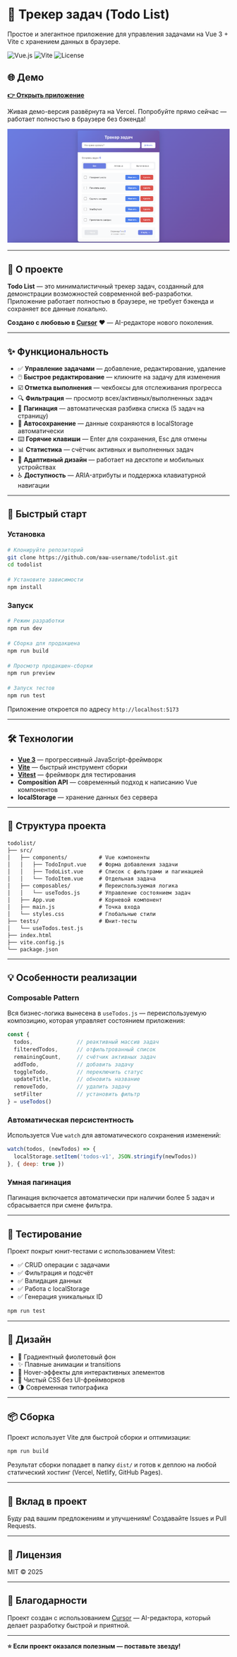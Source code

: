 # 📝 Трекер задач (Todo List)

Простое и элегантное приложение для управления задачами на Vue 3 + Vite с хранением данных в браузере.

![Vue.js](https://img.shields.io/badge/Vue.js-3.4-4FC08D?style=flat&logo=vue.js&logoColor=white)
![Vite](https://img.shields.io/badge/Vite-5.0-646CFF?style=flat&logo=vite&logoColor=white)
![License](https://img.shields.io/badge/License-MIT-blue.svg)

## 🌐 Демо

**[👉 Открыть приложение](https://todolist-nine-gamma-98.vercel.app/)**

Живая демо-версия развёрнута на Vercel. Попробуйте прямо сейчас — работает полностью в браузере без бэкенда!

<div align="center">

![Todo List Screenshot](assets/images/screenshot.png)

</div>

---

## 🎯 О проекте

**Todo List** — это минималистичный трекер задач, созданный для демонстрации возможностей современной веб-разработки. Приложение работает полностью в браузере, не требует бэкенда и сохраняет все данные локально.

**Создано с любовью в [Cursor](https://cursor.sh)** ❤️ — AI-редакторе нового поколения.

---

## ✨ Функциональность

- ✅ **Управление задачами** — добавление, редактирование, удаление
- 🖱️ **Быстрое редактирование** — кликните на задачу для изменения
- ☑️ **Отметка выполнения** — чекбоксы для отслеживания прогресса
- 🔍 **Фильтрация** — просмотр всех/активных/выполненных задач
- 📄 **Пагинация** — автоматическая разбивка списка (5 задач на страницу)
- 💾 **Автосохранение** — данные сохраняются в localStorage автоматически
- ⌨️ **Горячие клавиши** — Enter для сохранения, Esc для отмены
- 📊 **Статистика** — счётчик активных и выполненных задач
- 📱 **Адаптивный дизайн** — работает на десктопе и мобильных устройствах
- ♿ **Доступность** — ARIA-атрибуты и поддержка клавиатурной навигации

---

## 🚀 Быстрый старт

### Установка

```bash
# Клонируйте репозиторий
git clone https://github.com/ваш-username/todolist.git
cd todolist

# Установите зависимости
npm install
```

### Запуск

```bash
# Режим разработки
npm run dev

# Сборка для продакшена
npm run build

# Просмотр продакшен-сборки
npm run preview

# Запуск тестов
npm run test
```

Приложение откроется по адресу `http://localhost:5173`

---

## 🛠️ Технологии

- **[Vue 3](https://vuejs.org/)** — прогрессивный JavaScript-фреймворк
- **[Vite](https://vitejs.dev/)** — быстрый инструмент сборки
- **[Vitest](https://vitest.dev/)** — фреймворк для тестирования
- **Composition API** — современный подход к написанию Vue компонентов
- **localStorage** — хранение данных без сервера

---

## 📁 Структура проекта

```
todolist/
├── src/
│   ├── components/          # Vue компоненты
│   │   ├── TodoInput.vue    # Форма добавления задачи
│   │   ├── TodoList.vue     # Список с фильтрами и пагинацией
│   │   └── TodoItem.vue     # Отдельная задача
│   ├── composables/         # Переиспользуемая логика
│   │   └── useTodos.js      # Управление состоянием задач
│   ├── App.vue              # Корневой компонент
│   ├── main.js              # Точка входа
│   └── styles.css           # Глобальные стили
├── tests/                   # Юнит-тесты
│   └── useTodos.test.js
├── index.html
├── vite.config.js
└── package.json
```

---

## 💡 Особенности реализации

### Composable Pattern

Вся бизнес-логика вынесена в `useTodos.js` — переиспользуемую композицию, которая управляет состоянием приложения:

```javascript
const {
  todos,              // реактивный массив задач
  filteredTodos,      // отфильтрованный список
  remainingCount,     // счётчик активных задач
  addTodo,            // добавить задачу
  toggleTodo,         // переключить статус
  updateTitle,        // обновить название
  removeTodo,         // удалить задачу
  setFilter           // установить фильтр
} = useTodos()
```

### Автоматическая персистентность

Используется Vue `watch` для автоматического сохранения изменений:

```javascript
watch(todos, (newTodos) => {
  localStorage.setItem('todos-v1', JSON.stringify(newTodos))
}, { deep: true })
```

### Умная пагинация

Пагинация включается автоматически при наличии более 5 задач и сбрасывается при смене фильтра.

---

## 🧪 Тестирование

Проект покрыт юнит-тестами с использованием Vitest:

- ✅ CRUD операции с задачами
- ✅ Фильтрация и подсчёт
- ✅ Валидация данных
- ✅ Работа с localStorage
- ✅ Генерация уникальных ID

```bash
npm run test
```

---

## 🎨 Дизайн

- 🌈 Градиентный фиолетовый фон
- ✨ Плавные анимации и transitions
- 🎯 Hover-эффекты для интерактивных элементов
- 📐 Чистый CSS без UI-фреймворков
- 🌗 Современная типографика

---

## 📦 Сборка

Проект использует Vite для быстрой сборки и оптимизации:

```bash
npm run build
```

Результат сборки попадает в папку `dist/` и готов к деплою на любой статический хостинг (Vercel, Netlify, GitHub Pages).

---

## 🤝 Вклад в проект

Буду рад вашим предложениям и улучшениям! Создавайте Issues и Pull Requests.

---

## 📄 Лицензия

MIT © 2025

---

## 🙏 Благодарности

Проект создан с использованием [Cursor](https://cursor.sh) — AI-редактора, который делает разработку быстрой и приятной.

---

**⭐ Если проект оказался полезным — поставьте звезду!**
